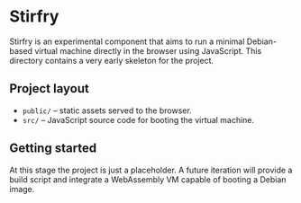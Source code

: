 # Stirfry

Stirfry is an experimental component that aims to run a minimal Debian-based virtual machine directly in the browser using JavaScript. This directory contains a very early skeleton for the project.

## Project layout

- `public/` – static assets served to the browser.
- `src/` – JavaScript source code for booting the virtual machine.

## Getting started

At this stage the project is just a placeholder. A future iteration will provide a build script and integrate a WebAssembly VM capable of booting a Debian image.
